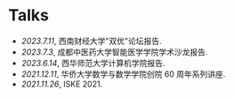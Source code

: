 # <i class="fas fa-comment-dots"></i> Talks
- *2023.7.11*, 西南财经大学"双优"论坛报告. 
- *2023.7.3*, 成都中医药大学智能医学学院学术沙龙报告. 
- *2023.6.14*, 西华师范大学计算机学院报告. 
- *2021.12.11*, 华侨大学数学与数学学院创院 60 周年系列讲座. 
- *2021.11.26*, ISKE 2021.
